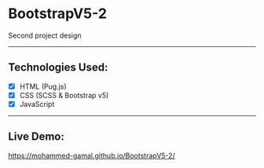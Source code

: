 # BootstrapV5-2

Second project design

<hr>

## Technologies Used:
- [x] HTML (Pug.js)
- [x] CSS (SCSS & Bootstrap v5)
- [x] JavaScript

<hr>

## Live Demo:
https://mohammed-gamal.github.io/BootstrapV5-2/

